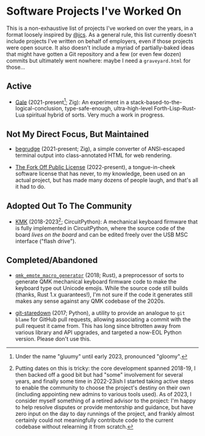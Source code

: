 # Software Projects I've Worked On

This is a non-exhaustive list of projects I've worked on over the years, in a
format loosely inspired by [@jcs](https://jcs.org/projects). As a general rule,
this list currently doesn't include projects I've written on behalf of
employers, even if those projects were open source. It also doesn't include a
myriad of partially-baked ideas that might have gotten a Git repository and a
few (or even few dozen) commits but ultimately went nowhere: maybe I need a
`graveyard.html` for those...

## Active

- [Gale](https://sr.ht/~klardotsh/gale/) (2021-present[^1]; Zig): An experiment
  in a stack-based-to-the-logical-conclusion, type-safe-enough,
  ultra-high-level Forth-Lisp-Rust-Lua spiritual hybrid of sorts. Very much a
  work in progress.

[^1]: Under the name "gluumy" until early 2023, pronounced "gloomy".

## Not My Direct Focus, But Maintained

- [begrudge](https://git.sr.ht/~klardotsh/begrudge) (2021-present; Zig), a
  simple converter of ANSI-escaped terminal output into class-annotated HTML
  for web rendering.

- [The Fork Off Public
  License](https://git.sr.ht/~klardotsh/fork-off-public-license)
  (2022-present), a tongue-in-cheek software license that has never, to my
  knowledge, been used on an actual project, but has made many dozens of people
  laugh, and that's all it had to do.

## Adopted Out To The Community

- [KMK](https://github.com/KMKfw/kmk_firmware) (2018-2023[^2]; CircuitPython):
  A mechanical keyboard firmware that is fully implemented in CircuitPython,
  where the source code of the board *lives on the board* and can be edited
  freely over the USB MSC interface ("flash drive").

[^2]: Putting dates on this is tricky: the core development spanned 2018-19, I
    then backed off a good bit but had "some" involvement for several years,
    and finally some time in 2022-23ish I started taking active steps to enable
    the community to choose the project's destiny on their own (including
    appointing new admins to various tools used). As of 2023, I consider myself
    something of a retired advisor to the project: I'm happy to help resolve
    disputes or provide mentorship and guidance, but have zero input on the day
    to day runnings of the project, and frankly almost certainly could not
    meaningfully contribute code to the current codebase without relearning it
    from scratch.

## Completed/Abandoned

- [`qmk_emote_macro_generator`](https://github.com/klardotsh/qmk_emote_macro_generator)
  (2018; Rust), a preprocessor of sorts to generate QMK mechanical keyboard
  firmware code to make the keyboard type out Unicode emojis. While the source
  code still builds (thanks, Rust 1.x guarantees!), I'm not sure if the code it
  generates still makes any sense against any QMK codebase of the 2020s.

- [git-staredown](https://github.com/klardotsh/git-staredown) (2017; Python), a
  utility to provide an analogue to `git blame` for GitHub pull requests,
  allowing associating a commit with the pull request it came from. This has
  long since bitrotten away from various library and API upgrades, and targeted
  a now-EOL Python version. Please don't use this.
